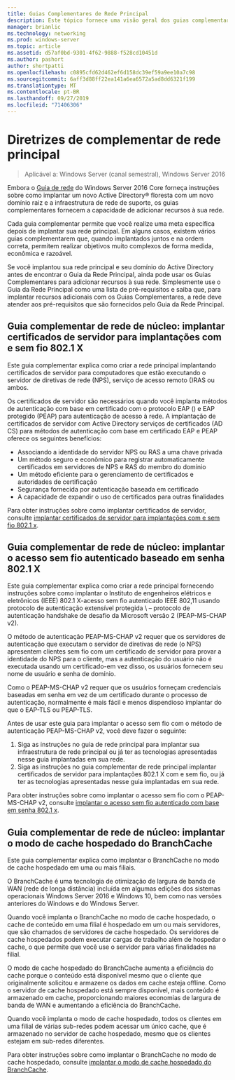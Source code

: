 ```yaml
---
title: Guias Complementares de Rede Principal
description: Este tópico fornece uma visão geral dos guias complementares para o guia de rede do Windows Server 2016 Core
manager: brianlic
ms.technology: networking
ms.prod: windows-server
ms.topic: article
ms.assetid: d57af0bd-9301-4f62-9888-f528cd10451d
ms.author: pashort
author: shortpatti
ms.openlocfilehash: c0895cfd62d462ef6d158dc39ef59a9ee10a7c98
ms.sourcegitcommit: 6aff3d88ff22ea141a6ea6572a5ad8dd6321f199
ms.translationtype: MT
ms.contentlocale: pt-BR
ms.lasthandoff: 09/27/2019
ms.locfileid: "71406306"
---
```

# <a name="core-network-companion-guidance"></a>Diretrizes de complementar de rede principal

>Aplicável a: Windows Server (canal semestral), Windows Server 2016

Embora o [Guia de rede](https://technet.microsoft.com/windows-server-docs/networking/core-network-guide/core-network-guide) do Windows Server 2016 Core forneça instruções sobre como implantar um novo Active Directory&reg; floresta com um novo domínio raiz e a infraestrutura de rede de suporte, os guias complementares fornecem a capacidade de adicionar recursos à sua rede.

Cada guia complementar permite que você realize uma meta específica depois de implantar sua rede principal. Em alguns casos, existem vários guias complementarem que, quando implantados juntos e na ordem correta, permitem realizar objetivos muito complexos de forma medida, econômica e razoável.

Se você implantou sua rede principal e seu domínio do Active Directory antes de encontrar o Guia da Rede Principal, ainda pode usar os Guias Complementares para adicionar recursos à sua rede. Simplesmente use o Guia da Rede Principal como uma lista de pré-requisitos e saiba que, para implantar recursos adicionais com os Guias Complementares, a rede deve atender aos pré-requisitos que são fornecidos pelo Guia da Rede Principal.

## <a name="core-network-companion-guide-deploy-server-certificates-for-8021x-wired-and-wireless-deployments"></a>Guia complementar de rede de núcleo: implantar certificados de servidor para implantações com e sem fio 802.1 X 

Este guia complementar explica como criar a rede principal implantando certificados de servidor para computadores que estão executando o servidor de diretivas de rede \(NPS\), serviço de acesso remoto \(\)RAS ou ambos.

Os certificados de servidor são necessários quando você implanta métodos de autenticação com base em certificado com o protocolo EAP \(\) e EAP protegido \(PEAP\) para autenticação de acesso à rede. A implantação de certificados de servidor com Active Directory serviços de certificados \(AD CS\) para métodos de autenticação com base em certificado EAP e PEAP oferece os seguintes benefícios:

- Associando a identidade do servidor NPS ou RAS a uma chave privada
- Um método seguro e econômico para registrar automaticamente certificados em servidores de NPS e RAS do membro do domínio
- Um método eficiente para o gerenciamento de certificados e autoridades de certificação
- Segurança fornecida por autenticação baseada em certificado
- A capacidade de expandir o uso de certificados para outras finalidades
  
Para obter instruções sobre como implantar certificados de servidor, consulte [implantar certificados de servidor para implantações com e sem fio 802.1 x](server-certs/Deploy-Server-Certificates-for-802.1X-Wired-and-Wireless-Deployments.md).  
## <a name="core-network-companion-guide-deploy-password-based-8021x-authenticated-wireless-access"></a>Guia complementar de rede de núcleo: implantar o acesso sem fio autenticado baseado em senha 802.1 X

Este guia complementar explica como criar a rede principal fornecendo instruções sobre como implantar o Instituto de engenheiros elétricos e eletrônicos \(IEEE\) 802.1 X\-acesso sem fio autenticado IEEE 802,11 usando protocolo de autenticação extensível protegida \ – protocolo de autenticação handshake de desafio da Microsoft versão 2 \(PEAP\-MS\-CHAP v2\).

O método de autenticação PEAP\-MS\-CHAP v2 requer que os servidores de autenticação que executam o servidor de diretivas de rede \(o NPS\) apresentem clientes sem fio com um certificado de servidor para provar a identidade do NPS para o cliente, mas a autenticação do usuário não é executada usando um certificado-em vez disso, os usuários fornecem seu nome de usuário e senha de domínio.

Como o PEAP\-MS\-CHAP v2 requer que os usuários forneçam credenciais baseadas em senha em vez de um certificado durante o processo de autenticação, normalmente é mais fácil e menos dispendioso implantar do que o EAP\-TLS ou PEAP\-TLS.

Antes de usar este guia para implantar o acesso sem fio com o método de autenticação PEAP\-MS\-CHAP v2, você deve fazer o seguinte:

1. Siga as instruções no guia de rede principal para implantar sua infraestrutura de rede principal ou já ter as tecnologias apresentadas nesse guia implantadas em sua rede.
2. Siga as instruções no guia complementar de rede principal implantar certificados de servidor para implantações 802.1 X com e sem fio, ou já ter as tecnologias apresentadas nesse guia implantadas em sua rede.

Para obter instruções sobre como implantar o acesso sem fio com o PEAP\-MS\-CHAP v2, consulte [implantar o acesso sem fio autenticado com base em senha 802.1 x](wireless/a-deploy-8021X-wireless-access.md).

## <a name="core-network-companion-guide-deploy-branchcache-hosted-cache-mode"></a>Guia complementar de rede de núcleo: implantar o modo de cache hospedado do BranchCache

Este guia complementar explica como implantar o BranchCache no modo de cache hospedado em uma ou mais filiais.

O BranchCache é uma tecnologia de otimização de largura de banda de WAN (rede de longa distância) incluída em algumas edições dos sistemas operacionais Windows Server 2016 e Windows 10, bem como nas versões anteriores do Windows e do Windows Server.

Quando você implanta o BranchCache no modo de cache hospedado, o cache de conteúdo em uma filial é hospedado em um ou mais servidores, que são chamados de servidores de cache hospedado. Os servidores de cache hospedados podem executar cargas de trabalho além de hospedar o cache, o que permite que você use o servidor para várias finalidades na filial.

O modo de cache hospedado do BranchCache aumenta a eficiência do cache porque o conteúdo está disponível mesmo que o cliente que originalmente solicitou e armazene os dados em cache esteja offline. Como o servidor de cache hospedado está sempre disponível, mais conteúdo é armazenado em cache, proporcionando maiores economias de largura de banda de WAN e aumentando a eficiência do BranchCache.

Quando você implanta o modo de cache hospedado, todos os clientes em uma filial de várias sub-redes podem acessar um único cache, que é armazenado no servidor de cache hospedado, mesmo que os clientes estejam em sub-redes diferentes.

Para obter instruções sobre como implantar o BranchCache no modo de cache hospedado, consulte [implantar o modo de cache hospedado do BranchCache](bc-hcm/1-Deploy-Bc-Hcm.md).
